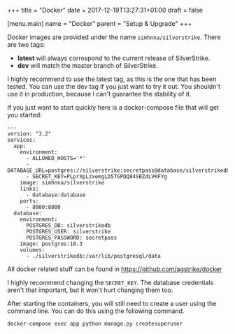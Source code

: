 +++
title = "Docker"
date =  2017-12-19T13:27:31+01:00
draft = false

[menu.main]
    name = "Docker"
    parent = "Setup & Upgrade"
+++

Docker images are provided under the name `simhnna/silverstrike`.
There are two tags:

* **latest** will always corrospond to the current release of SilverStrike.
* **dev** will match the master branch of SilverStrike.

I highly recommend to use the latest tag, as this is the one that has been tested.
You can use the dev tag if you just want to try it out.
You shouldn't use it in production, because I can't guarantee the stability of it.

If you just want to start quickly here is a docker-compose file that will get you started:

```
---
version: "3.2"
services:
  app:
    environment:
      - ALLOWED_HOSTS='*'
      - DATABASE_URL=postgres://silverstrike:secretpass@database/silverstrikedb
      - SECRET_KEY=PLprXpLzxemgLD57GPQQ84SBZdLVKFYg
    image: simhnna/silverstrike
    links:
      - database:database
    ports:
      - 8000:8000
  database:
    environment:
      POSTGRES_DB: silverstrikedb
      POSTGRES_USER: silverstrike
      POSTGRES_PASSWORD: secretpass
    image: postgres:10.3
    volumes:
      - ./silverstrikedb:/var/lib/postgresql/data
```

All docker related stuff can be found in https://github.com/agstrike/docker


I highly recommend changing the `SECRET_KEY`. The database credentials aren't that important, but it won't hurt changing them too.


After starting the containers, you will still need to create a user using the command line.
You can do this using the following command.
```
docker-compose exec app python manage.py createsuperuser
```
